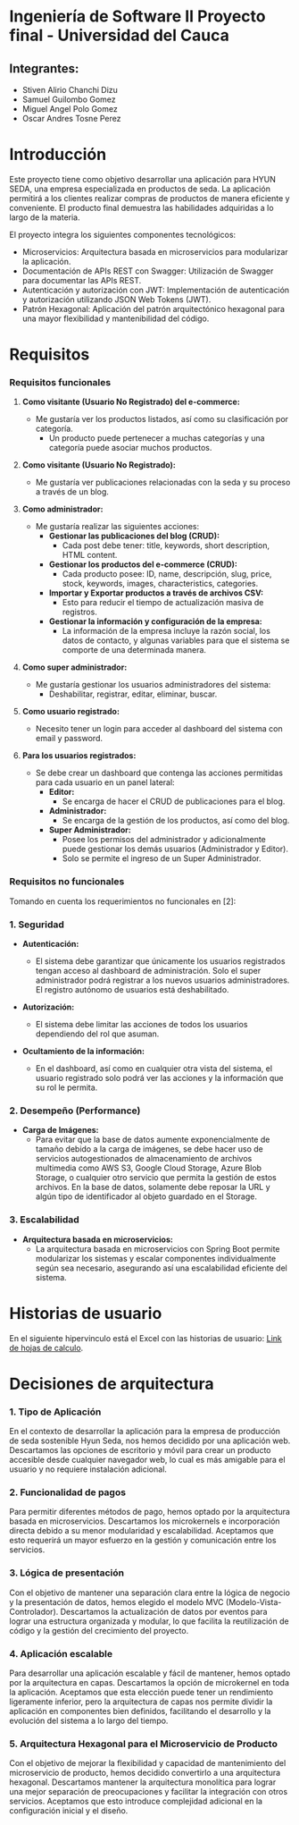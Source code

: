 # Ingeniería de Software II Proyecto final - Universidad del Cauca 

## Integrantes:
- Stiven Alirio Chanchi Dizu
- Samuel Guilombo Gomez
- Miguel Angel Polo Gomez
- Oscar Andres Tosne Perez

# Introducción
Este proyecto tiene como objetivo desarrollar una aplicación para HYUN SEDA, una empresa especializada en productos de seda.
La aplicación permitirá a los clientes realizar compras de productos de manera eficiente y conveniente. El producto final demuestra las habilidades adquiridas a lo largo de la materia.

El proyecto integra los siguientes componentes tecnológicos:

- Microservicios: Arquitectura basada en microservicios para modularizar la aplicación.
- Documentación de APIs REST con Swagger: Utilización de Swagger para documentar las APIs REST.
- Autenticación y autorización con JWT: Implementación de autenticación y autorización utilizando JSON Web Tokens (JWT).
- Patrón Hexagonal: Aplicación del patrón arquitectónico hexagonal para una mayor flexibilidad y mantenibilidad del código.

# Requisitos

### Requisitos funcionales

1. **Como visitante (Usuario No Registrado) del e-commerce:**
   - Me gustaría ver los productos listados, así como su clasificación por categoría.
     - Un producto puede pertenecer a muchas categorías y una categoría puede asociar muchos productos.

2. **Como visitante (Usuario No Registrado):**
   - Me gustaría ver publicaciones relacionadas con la seda y su proceso a través de un blog.

3. **Como administrador:**
   - Me gustaría realizar las siguientes acciones:
     - **Gestionar las publicaciones del blog (CRUD):**
       - Cada post debe tener: title, keywords, short description, HTML content.
     - **Gestionar los productos del e-commerce (CRUD):**
       - Cada producto posee: ID, name, descripción, slug, price, stock, keywords, images, characteristics, categories.
     - **Importar y Exportar productos a través de archivos CSV:**
       - Esto para reducir el tiempo de actualización masiva de registros.
     - **Gestionar la información y configuración de la empresa:**
       - La información de la empresa incluye la razón social, los datos de contacto, y algunas variables para que el sistema se comporte de una determinada manera.

4. **Como super administrador:**
   - Me gustaría gestionar los usuarios administradores del sistema:
     - Deshabilitar, registrar, editar, eliminar, buscar.

5. **Como usuario registrado:**
   - Necesito tener un login para acceder al dashboard del sistema con email y password.

6. **Para los usuarios registrados:**
   - Se debe crear un dashboard que contenga las acciones permitidas para cada usuario en un panel lateral:
     - **Editor:**
       - Se encarga de hacer el CRUD de publicaciones para el blog.
     - **Administrador:**
       - Se encarga de la gestión de los productos, así como del blog.
     - **Super Administrador:**
       - Posee los permisos del administrador y adicionalmente puede gestionar los demás usuarios (Administrador y Editor).
       - Solo se permite el ingreso de un Super Administrador.
         
### Requisitos no funcionales

Tomando en cuenta los requerimientos no funcionales en [2]:

### 1. Seguridad

- **Autenticación:**
  - El sistema debe garantizar que únicamente los usuarios registrados tengan acceso al dashboard de administración. Solo el super administrador podrá registrar a los nuevos usuarios administradores. El registro autónomo de usuarios está deshabilitado.

- **Autorización:**
  - El sistema debe limitar las acciones de todos los usuarios dependiendo del rol que asuman.

- **Ocultamiento de la información:**
  - En el dashboard, así como en cualquier otra vista del sistema, el usuario registrado solo podrá ver las acciones y la información que su rol le permita.

### 2. Desempeño (Performance)

- **Carga de Imágenes:**
  - Para evitar que la base de datos aumente exponencialmente de tamaño debido a la carga de imágenes, se debe hacer uso de servicios autogestionados de almacenamiento de archivos multimedia como AWS S3, Google Cloud Storage, Azure Blob Storage, o cualquier otro servicio que permita la gestión de estos archivos. En la base de datos, solamente debe reposar la URL y algún tipo de identificador al objeto guardado en el Storage.

### 3. Escalabilidad

- **Arquitectura basada en microservicios:**
  - La arquitectura basada en microservicios con Spring Boot permite modularizar los sistemas y escalar componentes individualmente según sea necesario, asegurando así una escalabilidad eficiente del sistema.


# Historias de usuario
En el siguiente hipervinculo está el Excel con las historias de usuario: [Link de hojas de calculo](https://docs.google.com/spreadsheets/d/1grr7-cVlL6LpZ4J6KunZALOGq2nD-ev1lSFFSVl4Vtc/edit?usp=sharing).

# Decisiones de arquitectura

### 1. Tipo de Aplicación

En el contexto de desarrollar la aplicación para la empresa de producción de seda sostenible Hyun Seda, nos hemos decidido por una aplicación web. Descartamos las opciones de escritorio y móvil para crear un producto accesible desde cualquier navegador web, lo cual es más amigable para el usuario y no requiere instalación adicional.

### 2. Funcionalidad de pagos

Para permitir diferentes métodos de pago, hemos optado por la arquitectura basada en microservicios. Descartamos los microkernels e incorporación directa debido a su menor modularidad y escalabilidad. Aceptamos que esto requerirá un mayor esfuerzo en la gestión y comunicación entre los servicios.

### 3. Lógica de presentación

Con el objetivo de mantener una separación clara entre la lógica de negocio y la presentación de datos, hemos elegido el modelo MVC (Modelo-Vista-Controlador). Descartamos la actualización de datos por eventos para lograr una estructura organizada y modular, lo que facilita la reutilización de código y la gestión del crecimiento del proyecto.

### 4. Aplicación escalable

Para desarrollar una aplicación escalable y fácil de mantener, hemos optado por la arquitectura en capas. Descartamos la opción de microkernel en toda la aplicación. Aceptamos que esta elección puede tener un rendimiento ligeramente inferior, pero la arquitectura de capas nos permite dividir la aplicación en componentes bien definidos, facilitando el desarrollo y la evolución del sistema a lo largo del tiempo.

### 5. Arquitectura Hexagonal para el Microservicio de Producto

Con el objetivo de mejorar la flexibilidad y capacidad de mantenimiento del microservicio de producto, hemos decidido convertirlo a una arquitectura hexagonal. Descartamos mantener la arquitectura monolítica para lograr una mejor separación de preocupaciones y facilitar la integración con otros servicios. Aceptamos que esto introduce complejidad adicional en la configuración inicial y el diseño.
